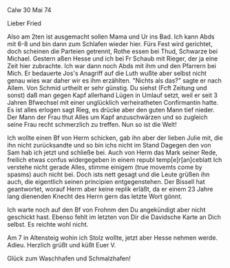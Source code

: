  Calw 30 Mai 74

Lieber Fried

Also am 2ten ist ausgemacht sollen Mama und Ur ins Bad. Ich kann Abds mit 6-8 und bin dann zum Schlafen wieder hier. Fürs Fest wird gerichtet, doch scheinen die Parteien getrennt, Rothe essen bei Thud, Schwarze bei Michael. 
Gestern aßen Hesse und ich bei Fr Schaub mit Rieger, der ja eine Zeit hier zubrachte. Ich war dann noch Abds mit ihm und den Pfarrern bei Mich. Er bedauerte Jos's Anagriff auf die Luth wußte aber selbst nicht genau wies war daher wir es ihm erzählten. "Nichts als das?" sagte er nach Allem. Von Schmid urtheilt er sehr günstig. Du siehst (Fcft Zeitung und sonst) daß man gegen Kapf allerhand Lügen in Umlauf setzt, weil er seit 3 Jahren Bfwechsel mit einer unglücklich verheiratheten Confirmantin hatte. Es ist alles erlogen sagt Rieg, es drücke aber den guten Mann tief nieder. Der Mann der Frau thut Alles um Kapf anzuschwärzen und so zugleich seine Frau recht schmerzlich zu treffen. Nun so ist die Welt!

Ich wollte einen Bf von Herm schicken, gab ihn aber der lieben Julie mit, die ihn nicht zurücksandte und so bin ichs nicht im Stand Dagegen den von Sam hab ich jetzt und schließe bei. Auch von Herm das Mark seiner Rede, freilich etwas confus widergegeben in einem republ temp[e]r[an]ceblatt 
Ich verstehe nicht gerade Alles, stimme einigem (true movemts come by spasms) auch nicht bei. Doch ists nett gesagt und die Leute grüßen ihn auch, die eigentlich seinen principien entgegenstehen. Der Bissell hat geantwortet, worauf Herm aber keine replik erläßt, da er einem 23 Jahre lang dienenden Knecht des Herrn gern das letzte Wort gönnt.

Ich warte noch auf den Bf von Frohnm den Du angekündigt aber nicht geschickt hast. Ebenso fehlt im letzten von Dir die Davidsche Karte an Dich selbst. Es reichte wohl nicht.

Am 7 in Altensteig wohin ich Stolz wollte, jetzt aber Hesse nehmen werde. Adieu. Herzlich grüßt und küßt
 Euer V.

Glück zum Waschhafen und Schmalzhafen!
